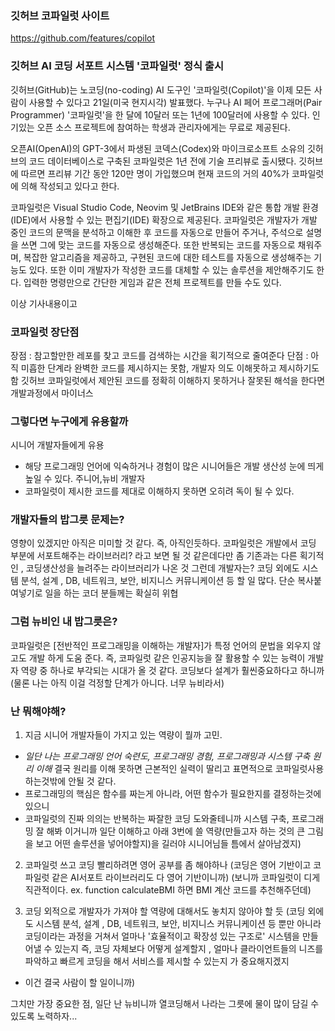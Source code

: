 ### 깃허브 코파일럿 사이트
https://github.com/features/copilot

### 깃허브 AI 코딩 서포트 시스템 '코파일럿' 정식 출시

깃허브(GitHub)는 노코딩(no-coding) AI 도구인 '코파일럿(Copilot)'을 이제 모든 사람이 사용할 수 있다고 21일(미국 현지시각) 발표했다. 누구나 AI 페어 프로그래머(Pair Programmer) '코파일럿'을 한 달에 10달러 또는 1년에 100달러에 사용할 수 있다. 인기있는 오픈 소스 프로젝트에 참여하는 학생과 관리자에게는 무료로 제공된다.

오픈AI(OpenAI)의 GPT-3에서 파생된 코덱스(Codex)와 마이크로소프트 소유의 깃허브의 코드 데이터베이스로 구축된 코파일럿은 1년 전에 기술 프리뷰로 출시됐다. 깃허브에 따르면 프리뷰 기간 동안 120만 명이 가입했으며 현재 코드의 거의 40%가 코파일럿에 의해 작성되고 있다고 한다.

코파일럿은 Visual Studio Code, Neovim 및 JetBrains IDE와 같은 통합 개발 환경(IDE)에서 사용할 수 있는 편집기(IDE) 확장으로 제공된다. 코파일럿은 개발자가 개발 중인 코드의 문맥을 분석하고 이해한 후 코드를 자동으로 만들어 주거나, 주석으로 설명을 쓰면 그에 맞는 코드를 자동으로 생성해준다. 또한 반복되는 코드를 자동으로 채워주며, 복잡한 알고리즘을 제공하고, 구현된  코드에 대한 테스트를 자동으로 생성해주는 기능도 있다. 또한 이미 개발자가 작성한 코드를 대체할 수 있는 솔루션을 제안해주기도 한다. 입력한 명령만으로 간단한 게임과 같은 전체 프로젝트를 만들 수도 있다.

이상 기사내용이고

### 코파일럿 장단점

장점 : 참고할만한 레포를 찾고 코드를 검색하는 시간을 획기적으로 줄여준다
단점 : 아직 미흡한 단계라 완벽한 코드를 제시하지는 못함, 개발자 의도 이해못하고 제시하기도 함
      깃허브 코파일럿에서 제안된 코드를 정확히 이해하지 못하거나 잘못된 해석을 한다면 개발과정에서 마이너스

 

### 그렇다면 누구에게 유용할까

시니어 개발자들에게 유용
- 해당 프로그래밍 언어에 익숙하거나 경험이 많은 시니어들은 개발 생산성 눈에 띄게 높일 수 있다.
주니어,뉴비 개발자
- 코파일럿이 제시한 코드를 제대로 이해하지 못하면 오히려 독이 될 수 있다.

 

### 개발자들의 밥그릇 문제는?

영향이 있겠지만 아직은 미미할 것 같다. 즉, 아직인듯하다. 코파일럿은 개발에서 코딩 부분에 서포트해주는 라이브러리? 라고 보면 될 것 같은데다만 좀 기존과는 다른 획기적인 , 코딩생산성을 늘려주는 라이브러리가 나온 것
그런데 개발자는? 코딩 외에도 시스템 분석, 설계 , DB, 네트워크, 보안, 비지니스 커뮤니케이션 등 할 일 많다.
단순 복사붙여넣기로 일을 하는 코더 분들께는 확실히 위협

 

### 그럼 뉴비인 내 밥그릇은?

코파일럿은 [전반적인 프로그래밍을 이해하는 개발자]가 특정 언어의 문법을 외우지 않고도 개발 하게 도움 준다.
즉, 코파일럿 같은 인공지능을 잘 활용할 수 있는 능력이 개발자 역량 중 하나로 부각되는 시대가 올 것 같다.
코딩보다 설계가 훨씬중요하다고 하니까
(물론 나는 아직 이걸 걱정할 단계가 아니다. 너무 뉴비라서)

 

### 난 뭐해야해?

1. 지금 시니어 개발자들이 가지고 있는 역량이 뭘까 고민. 
- *일단 나는 프로그래밍 언어 숙련도, 프로그래밍 경험, 프로그래밍과 시스템 구축 원리 이해*
   결국 원리를 이해 못하면 근본적인 실력이 딸리고 표면적으로 코파일럿사용하는것밖에 안될 것 같다.
- 프로그래밍의 핵심은 함수를 짜는게 아니라, 어떤 함수가 필요한지를 결정하는것에 있으니
- 코파일럿의 진짜 의의는 반복하는 짜잘한 코딩 도와줄테니까 시스템 구축, 프로그래밍 잘 해봐 이거니까
  일단 이해하고 아래 3번에 쓸 역량(만들고자 하는 것의 큰 그림을 보고 어떤 솔루션을 넣어야할지)을 길러야
  시니어님들 틈에서 살아남겠지)

 

2. 코파일럿 쓰고 코딩 빨리하려면 영어 공부를 좀 해야하나
(코딩은 영어 기반이고 코파일럿 같은 AI서포트 라이브러리도 다 영어 기반이니까)
(보니까 코파일럿이 디게 직관적이다. ex. function calculateBMI 하면 BMI 계산 코드를 추천해주던데)

3. 코딩 외적으로 개발자가 가져야 할 역량에 대해서도 놓치지 않아야 할 듯
(코딩 외에도 시스템 분석, 설계 , DB, 네트워크, 보안, 비지니스 커뮤니케이션 등 뿐만 아니라 코딩이라는 과정을 거쳐서
얼마나 '효율적이고 확장성 있는 구조로' 시스템을 만들어낼 수 있는지
즉, 코딩 자체보다 어떻게 설계할지 ,
얼마나 클라이언트들의 니즈를 파악하고 빠르게 코딩을 해서 서비스를 제시할 수 있는지
가 중요해지겠지
- 이건 결국 사람이 할 일이니까)

그치만 가장 중요한 점, 일단 난 뉴비니까 열코딩해서 나라는 그릇에 물이 많이 담길 수 있도록 노력하자...
